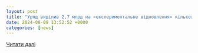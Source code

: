 ```yaml
---
layout: post
title: "Уряд виділив 2,7 млрд на «експериментальне відновлення» кількох міст України"
date: 2024-08-09 13:52:52 +0000
categories: [news]
---
```


[Читати далі](https://realist.online/ukr/news/urjad-vidiliv-2-7-mlrd-na-eksperimentalne-vidnovlennja-kilkokh-mist-ukrajini-)
